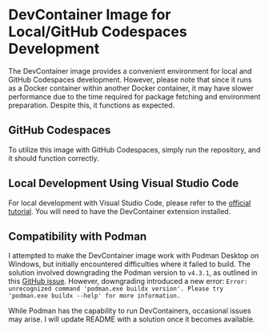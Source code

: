 # DevContainer Image for Local/GitHub Codespaces Development

The DevContainer image provides a convenient environment for local and GitHub Codespaces development. However, please note that since it runs as a Docker container within another Docker container, it may have slower performance due to the time required for package fetching and environment preparation. Despite this, it functions as expected.

## GitHub Codespaces
To utilize this image with GitHub Codespaces, simply run the repository, and it should function correctly.

## Local Development Using Visual Studio Code

For local development with Visual Studio Code, please refer to the [official tutorial](https://code.visualstudio.com/docs/devcontainers/tutorial). You will need to have the DevContainer extension installed.

## Compatibility with Podman
I attempted to make the DevContainer image work with Podman Desktop on Windows, but initially encountered difficulties where it failed to build. The solution involved downgrading the Podman version to `v4.3.1`, as outlined in this [GitHub issue](https://github.com/containers/podman/issues/17313#issuecomment-1508452808). However, downgrading introduced a new error: `Error: unrecognized command 'podman.exe buildx version'. Please try 'podman.exe buildx --help' for more information.`

While Podman has the capability to run DevContainers, occasional issues may arise. I will update README with a solution once it becomes available.
